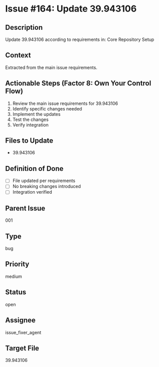 # Issue #164: Update 39.943106

## Description
Update 39.943106 according to requirements in: Core Repository Setup

## Context
Extracted from the main issue requirements.

## Actionable Steps (Factor 8: Own Your Control Flow)
1. Review the main issue requirements for 39.943106
2. Identify specific changes needed
3. Implement the updates
4. Test the changes
5. Verify integration

## Files to Update
- 39.943106

## Definition of Done
- [ ] File updated per requirements
- [ ] No breaking changes introduced
- [ ] Integration verified

## Parent Issue
001

## Type
bug

## Priority
medium

## Status
open

## Assignee
issue_fixer_agent

## Target File
39.943106
